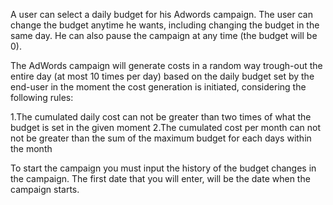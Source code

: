 A user can select a daily budget for his Adwords campaign. The user can change the budget anytime he wants, 
including changing the budget in the same day. He can also pause the campaign at any time (the budget will be 0).

The AdWords campaign will generate costs in a random way trough-out the entire day (at most 10 times per day) based on 
the daily budget set by the end-user in the moment the cost generation is initiated, considering the following rules:

1.The cumulated daily cost can not be greater than two times of what the budget is set in the given moment
2.The cumulated cost per month can not not be greater than the sum of the maximum budget for each days within the month

To start the campaign you must input the history of the budget changes in the campaign. 
The first date that you will enter, will be the date when the campaign starts.
